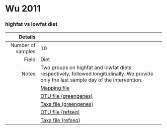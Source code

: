 # Wu 2011

### highfat vs lowfat diet


| Details        |             |
| -------------: |-------------|
| Number of samples | 10
| Field | Diet
| Notes | Two groups on highfat and lowfat diets respectively, followed longitudinally. We provide only the last sample day of the intervention.
| | [Mapping file]()
| | [OTU file (greengenes)]()
| | [Taxa file (greengenes)]()
| | [OTU file (refseq)]()
| | [Taxa file (refseq)]()